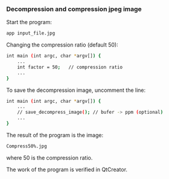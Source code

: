 ### Decompression and compression jpeg image
Start the program:
```sh
app input_file.jpg
```
Changing the compression ratio (default 50):
```sh
int main (int argc, char *argv[]) {
    ...
    int factor = 50;   // compression ratio
    ...
}
```
To save the decompression image, uncomment the line:
```sh
int main (int argc, char *argv[]) {
    ...
    // save_decompress_image(); // bufer -> ppm (optional)
    ...
}
```
The result of the program is the image:
```sh
Compress50%.jpg
```
where 50 is the compression ratio.

The work of the program is verified in QtCreator.